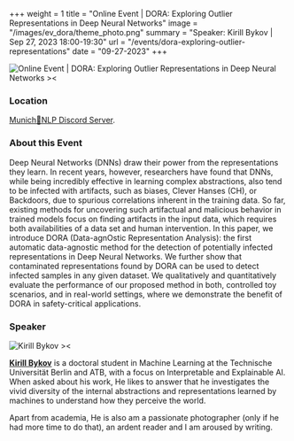 +++
weight = 1
title = "Online Event | DORA: Exploring Outlier Representations in Deep Neural Networks"
image = "/images/ev_dora/theme_photo.png"
summary = "Speaker: Kirill Bykov | Sep 27, 2023 18:00-19:30"
url = "/events/dora-exploring-outlier-representations"
date = "09-27-2023"
+++

<!--more-->

![Online Event | DORA: Exploring Outlier Representations in Deep Neural Networks ><](/images/ev_dora/theme_photo.png)

### Location

[Munich🥨NLP Discord Server](https://discord.gg/yQvKUQQsf3?event=1149409478022807675).


### About this Event

Deep Neural Networks (DNNs) draw their power from the representations they learn. In recent years, however, researchers have found that DNNs, while being incredibly effective in learning complex abstractions, also tend to be infected with artifacts, such as biases, Clever Hanses (CH), or Backdoors, due to spurious correlations inherent in the training data. So far, existing methods for uncovering such artifactual and malicious behavior in trained models focus on finding artifacts in the input data, which requires both availabilities of a data set and human intervention. In this paper, we introduce DORA (Data-agnOstic Representation Analysis): the first automatic data-agnostic method for the detection of potentially infected representations in Deep Neural Networks. We further show that contaminated representations found by DORA can be used to detect infected samples in any given dataset. We qualitatively and quantitatively evaluate the performance of our proposed method in both, controlled toy scenarios, and in real-world settings, where we demonstrate the benefit of DORA in safety-critical applications.

### Speaker

![Kirill Bykov ><](https://www.atb-potsdam.de/fileadmin/_processed_/4/5/csm_1900-64a3cf253181d_075d9305f4.png)

[**Kirill Bykov**](https://www.atb-potsdam.de/de/ueber-uns/team/mitarbeiter/person/kirill-bykov) is a doctoral student in Machine Learning at the Technische Universität Berlin and ATB, with a focus on Interpretable and Explainable AI. When asked about his work, He likes to answer that he investigates the vivid diversity of the internal abstractions and representations learned by machines to understand how they perceive the world.

Apart from academia, He is also am a passionate photographer (only if he had more time to do that), an ardent reader and I am aroused by writing.
